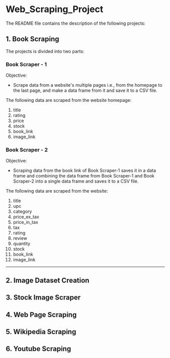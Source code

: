 # Web_Scraping_Project
The README file contains the description of the following projects:

## 1. Book Scraping
The projects is divided into two parts:

### Book Scraper - 1
 Objective:
 - Scrape data from a website's multiple pages i.e., from the homepage to the last page, and make a data frame from it and save it to a CSV file.

 The following data are scraped from the website homepage:
   1.	title
   2.	rating 
   3.	price
   4.	stock 
   5.	book_link 
   6.	image_link

### Book Scraper - 2
 Objective:
 - Scraping data from the book link of Book Scraper-1 saves it in a data frame and combining the data frame from Book Scraper-1 and Book Scraper-2 into a single data frame and saves it to a CSV file.
   
 The following data are scraped from the website:
   1.	title
   2.	upc
   3.	category
   4.	price_ex_tax
   5.	price_in_tax
   6.	tax
   7.	rating
   8.	review
   9.	quantity
   10.	stock
   11.	book_link
   12.	image_link

------------------------------------------------------------------------------------------------------------------------------------------




## 2. Image Dataset Creation

## 3. Stock Image Scraper

## 4. Web Page Scraping

## 5. Wikipedia Scraping

## 6. Youtube Scraping

